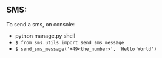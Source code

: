 ## SMS:

To send a sms, on console:

 - python manage.py shell
 - `$ from sms.utils import send_sms_message`
 - `$ send_sms_message('+49<the_number>', 'Hello World')`
